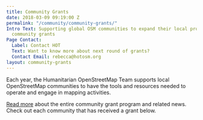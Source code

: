 ```yaml
---
title: Community Grants
date: 2018-03-09 09:19:00 Z
permalink: "/community/community-grants/"
Intro Text: Supporting global OSM communities to expand their local projects through
  community grants
Page Contact:
  Label: Contact HOT
  Text: Want to know more about next round of grants?
  Contact Email: rebecca@hotosm.org
layout: community-grants
---
```


Each year, the Humanitarian OpenStreetMap Team supports local OpenStreetMap communities to have the tools and resources needed to operate and engage in mapping activities.

[Read more](/projects/microgrants_and_community_development) about the entire community grant program and related news. Check out each community that has received a grant below.